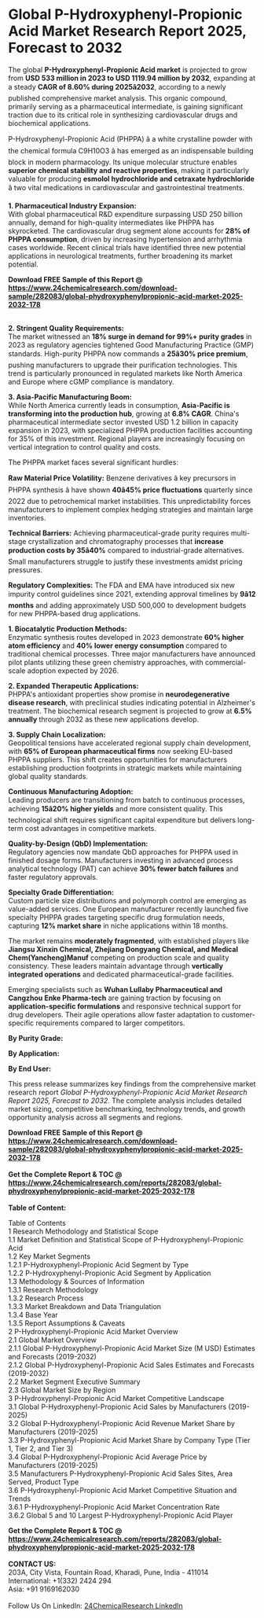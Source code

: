 <h1>Global P-Hydroxyphenyl-Propionic Acid Market Research Report 2025, Forecast to 2032</h1><p>The global <strong>P-Hydroxyphenyl-Propionic Acid market</strong> is projected to grow from <strong>USD 533 million in 2023 to USD 1119.94 million by 2032</strong>, expanding at a steady <strong>CAGR of 8.60% during 2025â2032</strong>, according to a newly published comprehensive market analysis. This organic compound, primarily serving as a pharmaceutical intermediate, is gaining significant traction due to its critical role in synthesizing cardiovascular drugs and biochemical applications.</p><p>P-Hydroxyphenyl-Propionic Acid (PHPPA) â a white crystalline powder with the chemical formula C9H10O3 â has emerged as an indispensable building block in modern pharmacology. Its unique molecular structure enables <strong>superior chemical stability and reactive properties</strong>, making it particularly valuable for producing <strong>esmolol hydrochloride and cetraxate hydrochloride</strong> â two vital medications in cardiovascular and gastrointestinal treatments.</p><p><strong>1. Pharmaceutical Industry Expansion:</strong><br>
With global pharmaceutical R&amp;D expenditure surpassing USD 250 billion annually, demand for high-quality intermediates like PHPPA has skyrocketed. The cardiovascular drug segment alone accounts for <strong>28% of PHPPA consumption</strong>, driven by increasing hypertension and arrhythmia cases worldwide. Recent clinical trials have identified three new potential applications in neurological treatments, further broadening its market potential.</p><div><b>Download FREE Sample of this Report @ 
            <a href="https://www.24chemicalresearch.com/download-sample/282083/global-phydroxyphenylpropionic-acid-market-2025-2032-178">
            https://www.24chemicalresearch.com/download-sample/282083/global-phydroxyphenylpropionic-acid-market-2025-2032-178</a></b></div><br><p><strong>2. Stringent Quality Requirements:</strong><br>
The market witnessed an <strong>18% surge in demand for 99%+ purity grades</strong> in 2023 as regulatory agencies tightened Good Manufacturing Practice (GMP) standards. High-purity PHPPA now commands a <strong>25â30% price premium</strong>, pushing manufacturers to upgrade their purification technologies. This trend is particularly pronounced in regulated markets like North America and Europe where cGMP compliance is mandatory.</p><p><strong>3. Asia-Pacific Manufacturing Boom:</strong><br>
While North America currently leads in consumption, <strong>Asia-Pacific is transforming into the production hub</strong>, growing at <strong>6.8% CAGR</strong>. China's pharmaceutical intermediate sector invested USD 1.2 billion in capacity expansion in 2023, with specialized PHPPA production facilities accounting for 35% of this investment. Regional players are increasingly focusing on vertical integration to control quality and costs.</p><p>The PHPPA market faces several significant hurdles:</p><p><strong>Raw Material Price Volatility:</strong> Benzene derivatives â key precursors in PHPPA synthesis â have shown <strong>40â45% price fluctuations</strong> quarterly since 2022 due to petrochemical market instabilities. This unpredictability forces manufacturers to implement complex hedging strategies and maintain large inventories.</p><p><strong>Technical Barriers:</strong> Achieving pharmaceutical-grade purity requires multi-stage crystallization and chromatography processes that <strong>increase production costs by 35â40%</strong> compared to industrial-grade alternatives. Small manufacturers struggle to justify these investments amidst pricing pressures.</p><p><strong>Regulatory Complexities:</strong> The FDA and EMA have introduced six new impurity control guidelines since 2021, extending approval timelines by <strong>9â12 months</strong> and adding approximately USD 500,000 to development budgets for new PHPPA-based drug applications.</p><p><strong>1. Biocatalytic Production Methods:</strong><br>
Enzymatic synthesis routes developed in 2023 demonstrate <strong>60% higher atom efficiency</strong> and <strong>40% lower energy consumption</strong> compared to traditional chemical processes. Three major manufacturers have announced pilot plants utilizing these green chemistry approaches, with commercial-scale adoption expected by 2026.</p><p><strong>2. Expanded Therapeutic Applications:</strong><br>
PHPPA's antioxidant properties show promise in <strong>neurodegenerative disease research</strong>, with preclinical studies indicating potential in Alzheimer's treatment. The biochemical research segment is projected to grow at <strong>6.5% annually</strong> through 2032 as these new applications develop.</p><p><strong>3. Supply Chain Localization:</strong><br>
Geopolitical tensions have accelerated regional supply chain development, with <strong>65% of European pharmaceutical firms</strong> now seeking EU-based PHPPA suppliers. This shift creates opportunities for manufacturers establishing production footprints in strategic markets while maintaining global quality standards.</p><p><strong>Continuous Manufacturing Adoption:</strong><br>
    Leading producers are transitioning from batch to continuous processes, achieving <strong>15â20% higher yields</strong> and more consistent quality. This technological shift requires significant capital expenditure but delivers long-term cost advantages in competitive markets.</p><p><strong>Quality-by-Design (QbD) Implementation:</strong><br>
    Regulatory agencies now mandate QbD approaches for PHPPA used in finished dosage forms. Manufacturers investing in advanced process analytical technology (PAT) can achieve <strong>30% fewer batch failures</strong> and faster regulatory approvals.</p><p><strong>Specialty Grade Differentiation:</strong><br>
    Custom particle size distributions and polymorph control are emerging as value-added services. One European manufacturer recently launched five specialty PHPPA grades targeting specific drug formulation needs, capturing <strong>12% market share</strong> in niche applications within 18 months.</p><p>The market remains <strong>moderately fragmented</strong>, with established players like <strong>Jiangsu Xinxin Chemical, Zhejiang Dongyang Chemical, and Medical Chem(Yancheng)Manuf</strong> competing on production scale and quality consistency. These leaders maintain advantage through <strong>vertically integrated operations</strong> and dedicated pharmaceutical-grade facilities.</p><p>Emerging specialists such as <strong>Wuhan Lullaby Pharmaceutical and Cangzhou Enke Pharma-tech</strong> are gaining traction by focusing on <strong>application-specific formulations</strong> and responsive technical support for drug developers. Their agile operations allow faster adaptation to customer-specific requirements compared to larger competitors.</p><p><strong>By Purity Grade:</strong></p><p><strong>By Application:</strong></p><p><strong>By End User:</strong></p><p>This press release summarizes key findings from the comprehensive market research report <em>Global P-Hydroxyphenyl-Propionic Acid Market Research Report 2025, Forecast to 2032</em>. The complete analysis includes detailed market sizing, competitive benchmarking, technology trends, and growth opportunity analysis across all segments and regions.</p><div><b>Download FREE Sample of this Report @ 
            <a href="https://www.24chemicalresearch.com/download-sample/282083/global-phydroxyphenylpropionic-acid-market-2025-2032-178">
            https://www.24chemicalresearch.com/download-sample/282083/global-phydroxyphenylpropionic-acid-market-2025-2032-178</a></b></div><br><div><b>Get the Complete Report & TOC @ 
            <a href="https://www.24chemicalresearch.com/reports/282083/global-phydroxyphenylpropionic-acid-market-2025-2032-178">
            https://www.24chemicalresearch.com/reports/282083/global-phydroxyphenylpropionic-acid-market-2025-2032-178</a></b></div><br>
            <b>Table of Content:</b><p>Table of Contents<br />
1 Research Methodology and Statistical Scope<br />
1.1 Market Definition and Statistical Scope of P-Hydroxyphenyl-Propionic Acid<br />
1.2 Key Market Segments<br />
1.2.1 P-Hydroxyphenyl-Propionic Acid Segment by Type<br />
1.2.2 P-Hydroxyphenyl-Propionic Acid Segment by Application<br />
1.3 Methodology & Sources of Information<br />
1.3.1 Research Methodology<br />
1.3.2 Research Process<br />
1.3.3 Market Breakdown and Data Triangulation<br />
1.3.4 Base Year<br />
1.3.5 Report Assumptions & Caveats<br />
2 P-Hydroxyphenyl-Propionic Acid Market Overview<br />
2.1 Global Market Overview<br />
2.1.1 Global P-Hydroxyphenyl-Propionic Acid Market Size (M USD) Estimates and Forecasts (2019-2032)<br />
2.1.2 Global P-Hydroxyphenyl-Propionic Acid Sales Estimates and Forecasts (2019-2032)<br />
2.2 Market Segment Executive Summary<br />
2.3 Global Market Size by Region<br />
3 P-Hydroxyphenyl-Propionic Acid Market Competitive Landscape<br />
3.1 Global P-Hydroxyphenyl-Propionic Acid Sales by Manufacturers (2019-2025)<br />
3.2 Global P-Hydroxyphenyl-Propionic Acid Revenue Market Share by Manufacturers (2019-2025)<br />
3.3 P-Hydroxyphenyl-Propionic Acid Market Share by Company Type (Tier 1, Tier 2, and Tier 3)<br />
3.4 Global P-Hydroxyphenyl-Propionic Acid Average Price by Manufacturers (2019-2025)<br />
3.5 Manufacturers P-Hydroxyphenyl-Propionic Acid Sales Sites, Area Served, Product Type<br />
3.6 P-Hydroxyphenyl-Propionic Acid Market Competitive Situation and Trends<br />
3.6.1 P-Hydroxyphenyl-Propionic Acid Market Concentration Rate<br />
3.6.2 Global 5 and 10 Largest P-Hydroxyphenyl-Propionic Acid Player</p><div><b>Get the Complete Report & TOC @ 
            <a href="https://www.24chemicalresearch.com/reports/282083/global-phydroxyphenylpropionic-acid-market-2025-2032-178">
            https://www.24chemicalresearch.com/reports/282083/global-phydroxyphenylpropionic-acid-market-2025-2032-178</a></b></div><br><b>CONTACT US:</b><br>
            203A, City Vista, Fountain Road, Kharadi, Pune, India - 411014<br>
            International: +1(332) 2424 294<br>
            Asia: +91 9169162030 <br><br>
            Follow Us On LinkedIn: <a href="https://www.linkedin.com/company/24chemicalresearch/">24ChemicalResearch LinkedIn</a>
